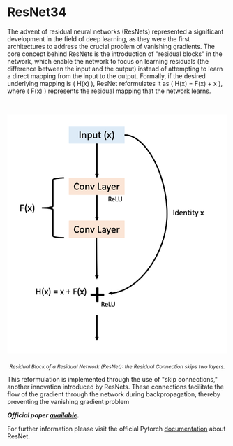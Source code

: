 # ResNet34

The advent of residual neural networks (ResNets) represented a significant development in the field of deep learning, as they were the first architectures to address the crucial problem of vanishing gradients. The core concept behind ResNets is the introduction of "residual blocks" in the network, which enable the network to focus on learning residuals (the difference between the input and the output) instead of attempting to learn a direct mapping from the input to the output. Formally, if the desired underlying mapping is \( H(x) \), ResNet reformulates it as \( H(x) = F(x) + x \), where \( F(x) \) represents the residual mapping that the network learns.

<br>

<p align="center">
  <img src="./res net.png" width="512"/>  
</p>

<p align="center">
  <sub><em>Residual Block of a Residual Network (ResNet): the Residual Connection skips two layers.</em></sub>
</p>

This reformulation is implemented through the use of "skip connections," another innovation introduced by ResNets. These connections facilitate the flow of the gradient through the network during backpropagation, thereby preventing the vanishing gradient problem

***Official paper [available](https://arxiv.org/pdf/1512.03385v1).***

For further information please visit the official Pytorch [documentation](https://pytorch.org/hub/pytorch_vision_resnet/) about ResNet.
